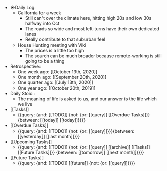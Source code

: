 - ☀️Daily Log:
    - California for a week
        - Still can't over the climate here, hitting high 20s and low 30s halfway into Oct
        - The roads so wide and most left-turns have their own dedicated lanes
        - Really contribute to that suburban feel
    - House Hunting meeting with Viki
        - The prices is a little too high
        - The search can be much broader because remote-working is still going to be a thing
- Retrospective::
    - One week ago: [[October 13th, 2020]]
    - One month ago: [[September 20th, 2020]]
    - One quarter ago: [[July 13th, 2020]]
    - One year ago: [[October 20th, 2019]]
- Daily Stoic::
    - The meaning of life is asked to us, and our answer is the life which we live
- [[Tasks]]
    - {{query: {and: [[TODO]] {not: {or: [[query]] [[Overdue Tasks]]}} {between: [[today]] [[today]]}}}}
- [[Overdue Tasks]]
    - {{query: {and: [[TODO]] {not: {or: [[query]]}}}{between: [[yesterday]] [[last month]]}}}
- [[Upcoming Tasks]]
    - {{query: {and: [[TODO]] {not: {or: [[query]] [[archive]] [[Tasks]] [[Future Tasks]]}} {between: [[tomorrow]] [[next month]]}}}}
- [[Future Tasks]]
    - {{query: {and: [[TODO]] [[future]] {not: {or: [[query]]}}}}
